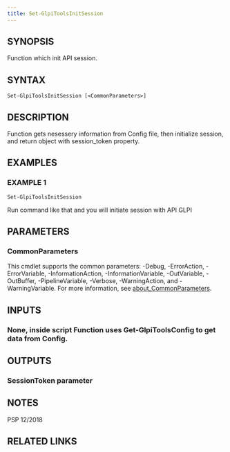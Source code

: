 ```yaml
---
title: Set-GlpiToolsInitSession
---
```


## SYNOPSIS
Function which init API session.

## SYNTAX

```
Set-GlpiToolsInitSession [<CommonParameters>]
```

## DESCRIPTION
Function gets nesessery information from Config file, then initialize session, and return object with session_token property.

## EXAMPLES

### EXAMPLE 1
```
Set-GlpiToolsInitSession
```

Run command like that and you will initiate session with API GLPI

## PARAMETERS

### CommonParameters
This cmdlet supports the common parameters: -Debug, -ErrorAction, -ErrorVariable, -InformationAction, -InformationVariable, -OutVariable, -OutBuffer, -PipelineVariable, -Verbose, -WarningAction, and -WarningVariable. For more information, see [about_CommonParameters](http://go.microsoft.com/fwlink/?LinkID=113216).

## INPUTS

### None, inside script Function uses Get-GlpiToolsConfig to get data from Config.
## OUTPUTS

### SessionToken parameter
## NOTES
PSP 12/2018

## RELATED LINKS
